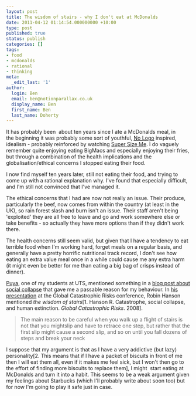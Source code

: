 ```yaml
---
layout: post
title: The wisdom of stairs - why I don't eat at McDonalds
date: 2011-04-12 01:14:54.000000000 +10:00
type: post
published: true
status: publish
categories: []
tags:
- food
- mcdonalds
- rational
- thinking
meta:
  _edit_last: '1'
author:
  login: Ben
  email: ben@notionparallax.co.uk
  display_name: Ben
  first_name: Ben
  last_name: Doherty
---
```

<p>It has probably been  about ten years since I ate a McDonalds meal, in the beginning it was probably some sort of youthful, <a title="The book by Naomi Klein anti-globalisation rant" href="http://en.wikipedia.org/wiki/No_Logo">No Logo</a> inspired, idealism - probably reinforced by watching <a href="http://en.wikipedia.org/wiki/Super_Size_Me">Super Size Me</a>. I do vaguely remember quite enjoying eating BigMacs and especially enjoying their fries, but through a combination of the health implications and the globalisation/ethical concerns I stopped eating their food.</p>
<p>I now find myself ten years later, still not eating their food, and trying to come up with a rational explanation why. I've found that especially difficult, and I'm still not convinced that I've managed it.</p>
<p>The ethical concerns that I had are now not really an issue. Their produce, particularly the beef, now comes from within the country (at least in the UK), so rain forest slash and burn isn't an issue. Their staff aren't being 'exploited' they are all free to leave and go and work somewhere else or take benefits - so actually they have more options than if they didn't work there.</p>
<p>The health concerns still seem valid, but given that I have a tendency to eat terrible food when I'm working hard, forget meals on a regular basis, and generally have a pretty horrific nutritional track record, I don't see how eating an extra value meal once in a while could cause me any extra harm (it might even be better for me than eating a big bag of crisps instead of dinner).</p>
<p><a href="http://utsapocalypse.net/puya/">Puya</a>, one of my students at UTS, mentioned something in a <a title="Social collapse( the stair fall)" href="http://utsapocalypse.net/puya/2011/04/01/social-collapse-the-stair-fall/">blog post about social collapse</a> that gave me a passable reason for my behaviour. In <a title="GCR 2008: Robin Hanson - Catastrophe, Social Collapse and Human Extinction" href="http://vimeo.com/4390513">his presentation</a> at the Global Catastrophic Risks conference, Robin Hanson mentioned <em>the wisdom of stairs</em>[1. Hanson R. Catastrophe, social collapse, and human extinction. <em>Global Catastrophic Risks</em>. 2008].</p>
<blockquote><p>The main reason to be careful when you walk up a flight of stairs is not that you mightslip and have to retrace one step, but rather that the first slip might cause a second slip, and so on until you fall dozens of steps and break your neck</p></blockquote>
<p>I suppose that my argument is that as I have a very addictive (but lazy) personality[2. This means that if I have a packet of biscuits in front of me then I will eat them all, even if it makes me feel sick, but I won't then go to the effort of finding more biscuits to replace them], I might  start eating at McDonalds and turn it into a habit. This seems to be a weak argument given my feelings about Starbucks (which I'll probably write about soon too) but for now I'm going to play it safe just in case.</p>
